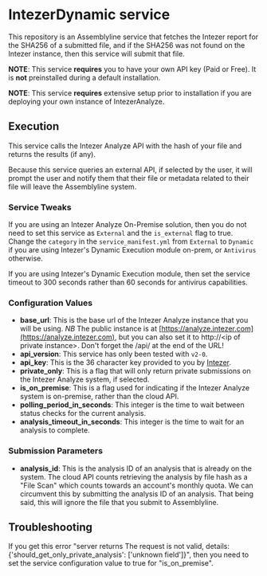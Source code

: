 # IntezerDynamic service
This repository is an Assemblyline service that fetches the Intezer report for the SHA256 of a submitted file, and if the SHA256 was not found on the Intezer instance, then this service will submit that file.

**NOTE**: This service **requires** you to have your own API key (Paid or Free). It is **not** preinstalled during a default installation.

**NOTE**: This service **requires** extensive setup prior to installation if you are deploying your own instance of IntezerAnalyze.

## Execution

This service calls the Intezer Analyze API with the hash of your file and returns the results (if any).

Because this service queries an external API, if selected by the user, it will prompt the user and notify them that their file or metadata related to their file will leave the Assemblyline system.

### Service Tweaks
If you are using an Intezer Analyze On-Premise solution, then you do not need to set this service as `External` and the `is_external` flag to true. Change the `category` in the `service_manifest.yml` from `External` to `Dynamic` if you are using Intezer's Dynamic Execution module on-prem, or `Antivirus` otherwise.

If you are using Intezer's Dynamic Execution module, then set the service timeout to 300 seconds rather than 60 seconds for antivirus capabilities.

### Configuration Values
* **base_url**: This is the base url of the Intezer Analyze instance that you will be using. *NB* The public instance is at [https://analyze.intezer.com](https://analyze.intezer.com), but you can also set it to http://\<ip of private instance>. Don't forget the /api/ at the end of the URL!
* **api_version**: This service has only been tested with `v2-0`.
* **api_key**: This is the 36 character key provided to you by [Intezer](https://www.intezer.com/blog/malware-analysis/api-intezer-analyze-community/).
* **private_only**: This is a flag that will only return private submissions on the Intezer Analyze system, if selected.
* **is_on_premise**: This is a flag used for indicating if the Intezer Analyze system is on-premise, rather than the cloud API.
* **polling_period_in_seconds**: This integer is the time to wait between status checks for the current analysis.
* **analysis_timeout_in_seconds**: This integer is the time to wait for an analysis to complete.

### Submission Parameters
* **analysis_id**: This is the analysis ID of an analysis that is already on the system. The cloud API counts retrieving the analysis by file hash as a "File Scan" which counts towards an account's monthly quota. We can circumvent this by submitting the analysis ID of an analysis. That being said, this will ignore the file that you submit to Assemblyline.

## Troubleshooting
If you get this error "server returns The request is not valid, details: {'should_get_only_private_analysis': ['unknown field']}", then you need to set the service configuration value to true for "is_on_premise".
